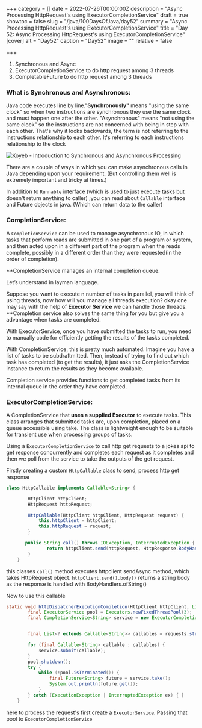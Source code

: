 +++
category = []
date = 2022-07-26T00:00:00Z
description = "Async Processing HttpRequest's using ExecutorCompletionService"
draft = true
showtoc = false
slug = "/java/100DaysOfJava/day52"
summary = "Async Processing HttpRequest's using ExecutorCompletionService"
title = "Day 52: Async Processing HttpRequest's using ExecutorCompletionService"
[cover]
alt = "Day52"
caption = "Day52"
image = ""
relative = false

+++
1. Synchronous and Async
2. ExecutorCompletionService to do http request among 3 threads
3. CompletableFuture to do http request among 3 threads

### What is Synchronous and Asynchronous:

Java code executes line by line."**Synchronously"** means "using the same clock" so when two instructions are synchronous they use the same clock and must happen one after the other. "Asynchronous" means "not using the same clock" so the instructions are not concerned with being in step with each other. That's why it looks backwards, the term is not referring to the instructions relationship to each other. It's referring to each instructions relationship to the clock

![Koyeb - Introduction to Synchronous and Asynchronous Processing](https://www.koyeb.com/static/images/blog/sync-vs-async-schema.png)

There are a couple of ways in which you can make asynchronous calls in Java depending upon your requirement. (But controlling them well is extremely important and tricky at times.)

In addition to `Runnable` interface (which is used to just execute tasks but doesn't return anything to caller) ,you can read about `Callable` interface and Future objects in java. (Which can return data to the caller)

### CompletionService:

A `CompletionService` can be used to manage asynchronous IO, in which tasks that perform reads are submitted in one part of a program or system, and then acted upon in a different part of the program when the reads complete, possibly in a different order than they were requested(in the order of completion).

\**CompletionService manages an internal completion queue.

Let’s understand in layman language.

Suppose you want to execute n number of tasks in parallel, you will think of using threads, now how will you manage all threads execution? okay one may say with the help of **Executor Service** we can handle those threads.
\**Completion service also solves the same thing for you but give you a advantage when tasks are completed.

With ExecutorService, once you have submitted the tasks to run, you need to manually code for efficiently getting the results of the tasks completed.

With CompletionService, this is pretty much automated. Imagine you have a list of tasks to be subdraftmitted. Then, instead of trying to find out which task has completed (to get the results), it just asks the CompletionService instance to return the results as they become available.

Completion service provides functions to get completed tasks from its internal queue in the order they have completed.

### ExecutorCompletionService:

A CompletionService that **uses a supplied Executor** to execute tasks. This class arranges that submitted tasks are, upon completion, placed on a queue accessible using take. The class is lightweight enough to be suitable for transient use when processing groups of tasks.

Using a `ExecutorCompletionService` to call http get requests to a jokes api to get response concurrently and completes each request as it completes and then we poll from the service to take the outputs of the get request.

Firstly creating a custom `HttpCallable` class to send, process http get response

```java
class HttpCallable implements Callable<String> {

        HttpClient httpClient;
        HttpRequest httpRequest;

        HttpCallable(HttpClient httpClient, HttpRequest request) {
            this.httpClient = httpClient;
            this.httpRequest = request;
        }

       public String call() throws IOException, InterruptedException {
               return httpClient.send(httpRequest, HttpResponse.BodyHandlers.ofString()).body()+ "\n" + "Thread " + Thread.currentThread().getName() + " current time " + System.currentTimeMillis();
        }
    }
```

this classes `call()` method executes httpclient sendAsync method, which takes HttpRequest object. `httpClient.send().body()` returns a string body as the response is handled with BodyHandlers.ofString()

Now to use this callable

```java
static void httpDispatcherExecutionCompletion(HttpClient httpClient, List<HttpRequest> requests) {
        final ExecutorService pool = Executors.newFixedThreadPool(3);
        final CompletionService<String> service = new ExecutorCompletionService<>(pool);


        final List<? extends Callable<String>> callables = requests.stream().map(request -> new HttpCallable(httpClient,request)).collect(Collectors.toList());

        for (final Callable<String> callable : callables) {
            service.submit(callable);
        }
        pool.shutdown();
        try {
            while (!pool.isTerminated()) {
                final Future<String> future = service.take();
                System.out.println(future.get());
            }
        } catch (ExecutionException | InterruptedException ex) { }
    }
```
here to process the request's first create a `ExecutorService`. Passing that pool to `ExecutorCompletionService`